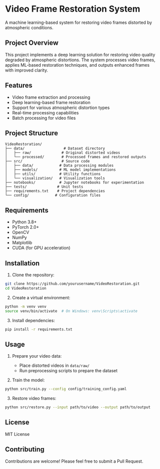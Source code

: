 # Video Frame Restoration System

A machine learning-based system for restoring video frames distorted by atmospheric conditions.

## Project Overview

This project implements a deep learning solution for restoring video quality degraded by atmospheric distortions. The system processes video frames, applies ML-based restoration techniques, and outputs enhanced frames with improved clarity.

## Features

- Video frame extraction and processing
- Deep learning-based frame restoration
- Support for various atmospheric distortion types
- Real-time processing capabilities
- Batch processing for video files

## Project Structure

```
VideoRestoration/
├── data/                  # Dataset directory
│   ├── raw/              # Original distorted videos
│   └── processed/        # Processed frames and restored outputs
├── src/                  # Source code
│   ├── data/            # Data processing modules
│   ├── models/          # ML model implementations
│   ├── utils/           # Utility functions
│   └── visualization/   # Visualization tools
├── notebooks/           # Jupyter notebooks for experimentation
├── tests/              # Unit tests
├── requirements.txt    # Project dependencies
└── config/            # Configuration files
```

## Requirements

- Python 3.8+
- PyTorch 2.0+
- OpenCV
- NumPy
- Matplotlib
- CUDA (for GPU acceleration)

## Installation

1. Clone the repository:
```bash
git clone https://github.com/yourusername/VideoRestoration.git
cd VideoRestoration
```

2. Create a virtual environment:
```bash
python -m venv venv
source venv/bin/activate  # On Windows: venv\Scripts\activate
```

3. Install dependencies:
```bash
pip install -r requirements.txt
```

## Usage

1. Prepare your video data:
   - Place distorted videos in `data/raw/`
   - Run preprocessing scripts to prepare the dataset

2. Train the model:
```bash
python src/train.py --config config/training_config.yaml
```

3. Restore video frames:
```bash
python src/restore.py --input path/to/video --output path/to/output
```

## License

MIT License

## Contributing

Contributions are welcome! Please feel free to submit a Pull Request.